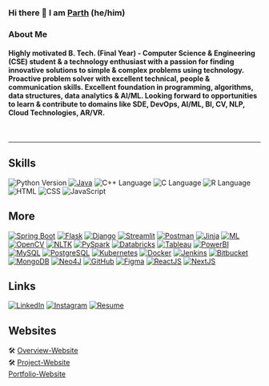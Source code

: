### Hi there 👋 I am [Parth](https://prth1234.github.io/my-website/) (he/him)

### About Me

#### Highly motivated B. Tech. (Final Year) - Computer Science & Engineering (CSE) student & a technology enthusiast with a passion for finding innovative solutions to simple & complex problems using technology. Proactive problem solver with excellent technical, people & communication skills. Excellent foundation in programming, algorithms, data structures, data analytics & AI/ML. Looking forward to opportunities to learn & contribute to domains like SDE, DevOps, AI/ML, BI, CV, NLP, Cloud Technologies, AR/VR.

<br>
<hr>

<h2>Skills</h2>

![Python Version](https://img.shields.io/badge/Python-3.8%2B-blue?style=for-the-badge&logo=python&logoColor=white)
[![Java](https://img.shields.io/badge/Java-007396?style=for-the-badge&logo=java&logoColor=white)](https://www.java.com/)
![C++ Language](https://img.shields.io/badge/C++-purple?style=for-the-badge&logo=c%2B%2B&logoColor=white)
![C Language](https://img.shields.io/badge/C-blue?style=for-the-badge&logo=c&logoColor=white)
![R Language](https://img.shields.io/badge/R-blueviolet?style=for-the-badge&logo=r&logoColor=white)
![HTML](https://img.shields.io/badge/HTML-5-orange?style=for-the-badge&logo=html5&logoColor=white)
![CSS](https://img.shields.io/badge/CSS-blue?style=for-the-badge&logo=css3&logoColor=white)
![JavaScript](https://img.shields.io/badge/JavaScript-yellow?style=for-the-badge&logo=javascript&logoColor=white)

<h2>More</h2>
 

[![Spring Boot](https://img.shields.io/badge/Spring_Boot-lightgreen?style=for-the-badge&logo=spring)](https://spring.io/projects/spring-boot)
[![Flask](https://img.shields.io/badge/Flask-blue?style=for-the-badge&logo=flask)](https://flask.palletsprojects.com/)
[![Django](https://img.shields.io/badge/Django-green?style=for-the-badge&logo=django)](https://www.djangoproject.com/)
[![Streamlit](https://img.shields.io/badge/Streamlit-orange?style=for-the-badge&logo=streamlit)](https://streamlit.io/)
[![Postman](https://img.shields.io/badge/Postman-orange?style=for-the-badge&logo=postman)](https://www.postman.com/)
[![Jinja](https://img.shields.io/badge/Jinja-purple?style=for-the-badge&logo=jinja)](https://palletsprojects.com/p/jinja/)
[![ML](https://img.shields.io/badge/ML-red?style=for-the-badge&logo=python)](https://www.python.org/)
[![OpenCV](https://img.shields.io/badge/OpenCV-yellow?style=for-the-badge&logo=opencv)](https://opencv.org/)
[![NLTK](https://img.shields.io/badge/NLTK-pink?style=for-the-badge&logo=python)](https://www.nltk.org/)
[![PySpark](https://img.shields.io/badge/PySpark-teal?style=for-the-badge&logo=apache-spark)](https://spark.apache.org/)
[![Databricks](https://img.shields.io/badge/Databricks-lightblue?style=for-the-badge&logo=databricks)](https://databricks.com/)
[![Tableau](https://img.shields.io/badge/Tableau-blue?style=for-the-badge&logo=tableau)](https://www.tableau.com/)
[![PowerBI](https://img.shields.io/badge/PowerBI-green?style=for-the-badge&logo=powerbi)](https://powerbi.microsoft.com/)
[![MySQL](https://img.shields.io/badge/MySQL-orange?style=for-the-badge&logo=mysql)](https://www.mysql.com/)
[![PostgreSQL](https://img.shields.io/badge/PostgreSQL-purple?style=for-the-badge&logo=postgresql)](https://www.postgresql.org/)
[![Kubernetes](https://img.shields.io/badge/Kubernetes-red?style=for-the-badge&logo=kubernetes)](https://kubernetes.io/)
[![Docker](https://img.shields.io/badge/Docker-yellow?style=for-the-badge&logo=docker)](https://www.docker.com/)
[![Jenkins](https://img.shields.io/badge/Jenkins-pink?style=for-the-badge&logo=jenkins)](https://www.jenkins.io/)
[![Bitbucket](https://img.shields.io/badge/Bitbucket-teal?style=for-the-badge&logo=bitbucket)](https://bitbucket.org/)
[![MongoDB](https://img.shields.io/badge/MongoDB-lightblue?style=for-the-badge&logo=mongodb)](https://www.mongodb.com/)
[![Neo4J](https://img.shields.io/badge/Neo4J-darkgreen?style=for-the-badge&logo=neo4j)](https://neo4j.com/)
[![GitHub](https://img.shields.io/badge/GitHub-blue?style=for-the-badge&logo=github)](https://github.com/)
[![Figma](https://img.shields.io/badge/Figma-purple?style=for-the-badge&logo=figma)](https://www.figma.com/)
[![ReactJS](https://img.shields.io/badge/ReactJS-blue?style=for-the-badge&logo=react)](https://reactjs.org/)
[![NextJS](https://img.shields.io/badge/NextJS-black?style=for-the-badge&logo=next.js)](https://nextjs.org/)




<!-- ![C++](https://img.shields.io/badge/C++-00599C?style=flat-square&logo=c%2B%2B&logoColor=white)
![JavaScript](https://img.shields.io/badge/JavaScript-ffcb2c?style=flat-square&logo=javascript&logoColor=white)
![Java](https://img.shields.io/badge/Java-ED8B00?style=flat-square&logo=openjdk&logoColor=white)
![SpringBoot](https://img.shields.io/badge/Spring-6DB33F?style=flat-square&logo=spring&logoColor=white)
![HTML5](https://img.shields.io/badge/HTML5-E34F26?style=flat-square&logo=HTML5&logoColor=white)
![Atlas](https://img.shields.io/badge/MongoDB-47A248?style=flat-square&logo=mongodb&logoColor=white)
![ReactJS](https://img.shields.io/badge/React-292c33?style=flat-square&logo=react&logoColor=61DAFB)
![MySQL](https://img.shields.io/badge/MySQL-4479A1?style=flat-square&logo=MySQL&logoColor=white) -->
<!-- ![Tailwind CSS](https://img.shields.io/badge/Tailwind_CSS-38B2AC?style=flat-square&logo=Tailwind%20CSS&logoColor=white) -->
<!-- ![Bootstrap](https://img.shields.io/badge/Bootstrap-563D7C?style=flat-square&logo=Bootstrap&logoColor=white) -->
<!-- ![CSS3](https://img.shields.io/badge/CSS3-1572B6?style=flat-square&logo=CSS3&logoColor=white) -->
<!-- ![NodeJS](https://img.shields.io/badge/Node.js-339933?style=flat-square&logo=node.js&logoColor=white) -->
<!-- ![ExpressJS](https://img.shields.io/badge/Express.js-292c33?style=flat-square&logo=express&logoColor=white) -->


<h2>Links</h2>


[![LinkedIn](https://img.shields.io/badge/LinkedIn-0077B5?style=for-the-badge&logo=linkedin&logoColor=white)](https://www.linkedin.com/in/parthsingh2002/)
[![Instagram](https://img.shields.io/badge/Instagram-E4405F?style=for-the-badge&logo=instagram&logoColor=white)](https://www.instagram.com/pxrthye/)
[![Resume](https://img.shields.io/badge/Resume-4285F4?style=for-the-badge&logo=google-drive&logoColor=white)](https://drive.google.com/drive/folders/1LLiV1dOUtq19r5123B5VX8Iy-7SUk5ag?usp=sharing)


<h2>Websites</h2>

🛠️ [Overview-Website](https://prth1234.github.io/my-website/) <br>
🛠️ [Project-Website](https://prth1234.github.io/my-projects/) <br>
[Portfolio-Website](https://prth1234.github.io/happy-lemon-portoflio/)


